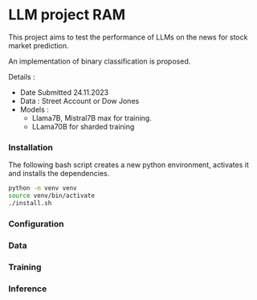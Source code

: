 # LLM project RAM 

This project aims to test the performance of LLMs on the news for stock market prediction. 

An implementation of binary classification is proposed. 

Details : 
- Date Submitted 24.11.2023
- Data : Street Account or Dow Jones
- Models : 
    - Llama7B, Mistral7B max for training. 
    - LLama70B for sharded training


### Installation 

The following bash script creates a new python environment, activates it and installs the dependencies.

```bash
python -m venv venv 
source venv/bin/activate
./install.sh
```
### Configuration 



### Data 



### Training 


### Inference

